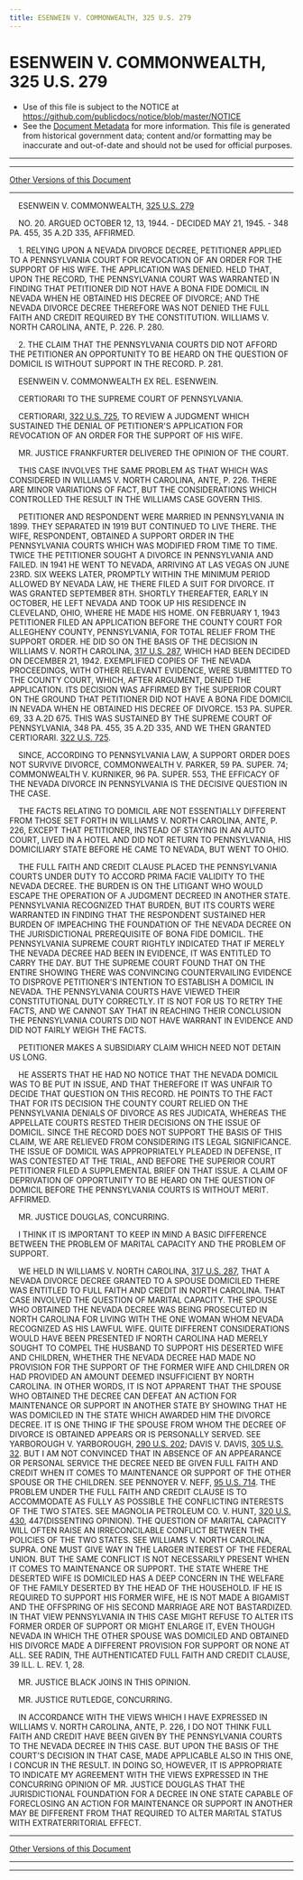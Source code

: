```yaml
---
title: ESENWEIN V. COMMONWEALTH, 325 U.S. 279
---
```


# ESENWEIN V. COMMONWEALTH, 325 U.S. 279

* Use of this file is subject to the NOTICE at https://github.com/publicdocs/notice/blob/master/NOTICE
* See the [Document Metadata](../../../index.md) for more information.
  This file is generated from historical government data; content and/or formatting may be inaccurate and out-of-date and should not be used for official purposes.

----------
----------

[Other Versions of this Document](https://publicdocs.github.io/go/links?ns=uslm-x&ref=%2Fus%2Fcourts%2Fscotus%2FusReporter%2F325%2F279)

----------

    ESENWEIN V. COMMONWEALTH, [325 U.S. 279][/us/courts/scotus/usReporter/325/279]

    NO. 20.  ARGUED OCTOBER 12, 13, 1944.  - DECIDED MAY 21, 1945.  - 348 PA. 455, 35 A.2D 335, AFFIRMED.

    1.  RELYING UPON A NEVADA DIVORCE DECREE, PETITIONER APPLIED TO A PENNSYLVANIA COURT FOR REVOCATION OF AN ORDER FOR THE SUPPORT OF HIS WIFE.  THE APPLICATION WAS DENIED.  HELD THAT, UPON THE RECORD, THE PENNSYLVANIA COURT WAS WARRANTED IN FINDING THAT PETITIONER DID NOT HAVE A BONA FIDE DOMICIL IN NEVADA WHEN HE OBTAINED HIS DECREE OF DIVORCE; AND THE NEVADA DIVORCE DECREE THEREFORE WAS NOT DENIED THE FULL FAITH AND CREDIT REQUIRED BY THE CONSTITUTION.  WILLIAMS V. NORTH CAROLINA, ANTE, P. 226.  P. 280.

    2.  THE CLAIM THAT THE PENNSYLVANIA COURTS DID NOT AFFORD THE PETITIONER AN OPPORTUNITY TO BE HEARD ON THE QUESTION OF DOMICIL IS WITHOUT SUPPORT IN THE RECORD.  P. 281.

    ESENWEIN V. COMMONWEALTH EX REL. ESENWEIN.

    CERTIORARI TO THE SUPREME COURT OF PENNSYLVANIA.

    CERTIORARI, [322 U.S. 725][/us/courts/scotus/usReporter/322/725], TO REVIEW A JUDGMENT WHICH SUSTAINED THE DENIAL OF PETITIONER'S APPLICATION FOR REVOCATION OF AN ORDER FOR THE SUPPORT OF HIS WIFE.

    MR. JUSTICE FRANKFURTER DELIVERED THE OPINION OF THE COURT.

    THIS CASE INVOLVES THE SAME PROBLEM AS THAT WHICH WAS CONSIDERED IN WILLIAMS V. NORTH CAROLINA, ANTE, P. 226.  THERE ARE MINOR VARIATIONS OF FACT, BUT THE CONSIDERATIONS WHICH CONTROLLED THE RESULT IN THE WILLIAMS CASE GOVERN THIS.

    PETITIONER AND RESPONDENT WERE MARRIED IN PENNSYLVANIA IN 1899.  THEY SEPARATED IN 1919 BUT CONTINUED TO LIVE THERE.  THE WIFE, RESPONDENT, OBTAINED A SUPPORT ORDER IN THE PENNSYLVANIA COURTS WHICH WAS MODIFIED FROM TIME TO TIME.  TWICE THE PETITIONER SOUGHT A DIVORCE IN PENNSYLVANIA AND FAILED.  IN 1941 HE WENT TO NEVADA, ARRIVING AT LAS VEGAS ON JUNE 23RD.  SIX WEEKS LATER, PROMPTLY WITHIN THE MINIMUM PERIOD ALLOWED BY NEVADA LAW, HE THERE FILED A SUIT FOR DIVORCE.  IT WAS GRANTED SEPTEMBER 8TH.  SHORTLY THEREAFTER, EARLY IN OCTOBER, HE LEFT NEVADA AND TOOK UP HIS RESIDENCE IN CLEVELAND, OHIO, WHERE HE MADE HIS HOME.  ON FEBRUARY 1, 1943 PETITIONER FILED AN APPLICATION BEFORE THE COUNTY COURT FOR ALLEGHENY COUNTY, PENNSYLVANIA, FOR TOTAL RELIEF FROM THE SUPPORT ORDER.  HE DID SO ON THE BASIS OF THE DECISION IN WILLIAMS V. NORTH CAROLINA, [317 U.S. 287][/us/courts/scotus/usReporter/317/287], WHICH HAD BEEN DECIDED ON DECEMBER 21, 1942.  EXEMPLIFIED COPIES OF THE NEVADA PROCEEDINGS, WITH OTHER RELEVANT EVIDENCE, WERE SUBMITTED TO THE COUNTY COURT, WHICH, AFTER ARGUMENT, DENIED THE APPLICATION.  ITS DECISION WAS AFFIRMED BY THE SUPERIOR COURT ON THE GROUND THAT PETITIONER DID NOT HAVE A BONA FIDE DOMICIL IN NEVADA WHEN HE OBTAINED HIS DECREE OF DIVORCE.  153 PA. SUPER.  69, 33 A.2D 675.  THIS WAS SUSTAINED BY THE SUPREME COURT OF PENNSYLVANIA, 348 PA. 455, 35 A.2D 335, AND WE THEN GRANTED CERTIORARI.  [322 U.S. 725][/us/courts/scotus/usReporter/322/725].

    SINCE, ACCORDING TO PENNSYLVANIA LAW, A SUPPORT ORDER DOES NOT SURVIVE DIVORCE, COMMONWEALTH V. PARKER, 59 PA. SUPER.  74; COMMONWEALTH V. KURNIKER, 96 PA. SUPER.  553, THE EFFICACY OF THE NEVADA DIVORCE IN PENNSYLVANIA IS THE DECISIVE QUESTION IN THE CASE.

    THE FACTS RELATING TO DOMICIL ARE NOT ESSENTIALLY DIFFERENT FROM THOSE SET FORTH IN WILLIAMS V. NORTH CAROLINA, ANTE, P. 226, EXCEPT THAT PETITIONER, INSTEAD OF STAYING IN AN AUTO COURT, LIVED IN A HOTEL AND DID NOT RETURN TO PENNSYLVANIA, HIS DOMICILIARY STATE BEFORE HE CAME TO NEVADA, BUT WENT TO OHIO.

    THE FULL FAITH AND CREDIT CLAUSE PLACED THE PENNSYLVANIA COURTS UNDER DUTY TO ACCORD PRIMA FACIE VALIDITY TO THE NEVADA DECREE.  THE BURDEN IS ON THE LITIGANT WHO WOULD ESCAPE THE OPERATION OF A JUDGMENT DECREED IN ANOTHER STATE.  PENNSYLVANIA RECOGNIZED THAT BURDEN, BUT ITS COURTS WERE WARRANTED IN FINDING THAT THE RESPONDENT SUSTAINED HER BURDEN OF IMPEACHING THE FOUNDATION OF THE NEVADA DECREE ON THE JURISDICTIONAL PREREQUISITE OF BONA FIDE DOMICIL.  THE PENNSYLVANIA SUPREME COURT RIGHTLY INDICATED THAT IF MERELY THE NEVADA DECREE HAD BEEN IN EVIDENCE, IT WAS ENTITLED TO CARRY THE DAY.  BUT THE SUPREME COURT FOUND THAT ON THE ENTIRE SHOWING THERE WAS CONVINCING COUNTERVAILING EVIDENCE TO DISPROVE PETITIONER'S INTENTION TO ESTABLISH A DOMICIL IN NEVADA.  THE PENNSYLVANIA COURTS HAVE VIEWED THEIR CONSTITUTIONAL DUTY CORRECTLY.  IT IS NOT FOR US TO RETRY THE FACTS, AND WE CANNOT SAY THAT IN REACHING THEIR CONCLUSION THE PENNSYLVANIA COURTS DID NOT HAVE WARRANT IN EVIDENCE AND DID NOT FAIRLY WEIGH THE FACTS.

    PETITIONER MAKES A SUBSIDIARY CLAIM WHICH NEED NOT DETAIN US LONG.

    HE ASSERTS THAT HE HAD NO NOTICE THAT THE NEVADA DOMICIL WAS TO BE PUT IN ISSUE, AND THAT THEREFORE IT WAS UNFAIR TO DECIDE THAT QUESTION ON THIS RECORD.  HE POINTS TO THE FACT THAT FOR ITS DECISION THE COUNTY COURT RELIED ON THE PENNSYLVANIA DENIALS OF DIVORCE AS RES JUDICATA, WHEREAS THE APPELLATE COURTS RESTED THEIR DECISIONS ON THE ISSUE OF DOMICIL.  SINCE THE RECORD DOES NOT SUPPORT THE BASIS OF THIS CLAIM, WE ARE RELIEVED FROM CONSIDERING ITS LEGAL SIGNIFICANCE.  THE ISSUE OF DOMICIL WAS APPROPRIATELY PLEADED IN DEFENSE, IT WAS CONTESTED AT THE TRIAL, AND BEFORE THE SUPERIOR COURT PETITIONER FILED A SUPPLEMENTAL BRIEF ON THAT ISSUE.  A CLAIM OF DEPRIVATION OF OPPORTUNITY TO BE HEARD ON THE QUESTION OF DOMICIL BEFORE THE PENNSYLVANIA COURTS IS WITHOUT MERIT.  AFFIRMED.

    MR. JUSTICE DOUGLAS, CONCURRING.

    I THINK IT IS IMPORTANT TO KEEP IN MIND A BASIC DIFFERENCE BETWEEN THE PROBLEM OF MARITAL CAPACITY AND THE PROBLEM OF SUPPORT.

    WE HELD IN WILLIAMS V. NORTH CAROLINA, [317 U.S. 287][/us/courts/scotus/usReporter/317/287], THAT A NEVADA DIVORCE DECREE GRANTED TO A SPOUSE DOMICILED THERE WAS ENTITLED TO FULL FAITH AND CREDIT IN NORTH CAROLINA.  THAT CASE INVOLVED THE QUESTION OF MARITAL CAPACITY.  THE SPOUSE WHO OBTAINED THE NEVADA DECREE WAS BEING PROSECUTED IN NORTH CAROLINA FOR LIVING WITH THE ONE WOMAN WHOM NEVADA RECOGNIZED AS HIS LAWFUL WIFE.  QUITE DIFFERENT CONSIDERATIONS WOULD HAVE BEEN PRESENTED IF NORTH CAROLINA HAD MERELY SOUGHT TO COMPEL THE HUSBAND TO SUPPORT HIS DESERTED WIFE AND CHILDREN, WHETHER THE NEVADA DECREE HAD MADE NO PROVISION FOR THE SUPPORT OF THE FORMER WIFE AND CHILDREN OR HAD PROVIDED AN AMOUNT DEEMED INSUFFICIENT BY NORTH CAROLINA.  IN OTHER WORDS, IT IS NOT APPARENT THAT THE SPOUSE WHO OBTAINED THE DECREE CAN DEFEAT AN ACTION FOR MAINTENANCE OR SUPPORT IN ANOTHER STATE BY SHOWING THAT HE WAS DOMICILED IN THE STATE WHICH AWARDED HIM THE DIVORCE DECREE.  IT IS ONE THING IF THE SPOUSE FROM WHOM THE DECREE OF DIVORCE IS OBTAINED APPEARS OR IS PERSONALLY SERVED.  SEE YARBOROUGH V. YARBOROUGH, [290 U.S. 202][/us/courts/scotus/usReporter/290/202]; DAVIS V. DAVIS, [305 U.S. 32][/us/courts/scotus/usReporter/305/32].  BUT I AM NOT CONVINCED THAT IN ABSENCE OF AN APPEARANCE OR PERSONAL SERVICE THE DECREE NEED BE GIVEN FULL FAITH AND CREDIT WHEN IT COMES TO MAINTENANCE OR SUPPORT OF THE OTHER SPOUSE OR THE CHILDREN.  SEE PENNOYER V. NEFF, [95 U.S. 714][/us/courts/scotus/usReporter/95/714].  THE PROBLEM UNDER THE FULL FAITH AND CREDIT CLAUSE IS TO ACCOMMODATE AS FULLY AS POSSIBLE THE CONFLICTING INTERESTS OF THE TWO STATES.  SEE MAGNOLIA PETROLEUM CO. V. HUNT, [320 U.S. 430][/us/courts/scotus/usReporter/320/430], 447(DISSENTING OPINION).  THE QUESTION OF MARITAL CAPACITY WILL OFTEN RAISE AN IRRECONCILABLE CONFLICT BETWEEN THE POLICIES OF THE TWO STATES.  SEE WILLIAMS V. NORTH CAROLINA, SUPRA. ONE MUST GIVE WAY IN THE LARGER INTEREST OF THE FEDERAL UNION.  BUT THE SAME CONFLICT IS NOT NECESSARILY PRESENT WHEN IT COMES TO MAINTENANCE OR SUPPORT.  THE STATE WHERE THE DESERTED WIFE IS DOMICILED HAS A DEEP CONCERN IN THE WELFARE OF THE FAMILY DESERTED BY THE HEAD OF THE HOUSEHOLD.  IF HE IS REQUIRED TO SUPPORT HIS FORMER WIFE, HE IS NOT MADE A BIGAMIST AND THE OFFSPRING OF HIS SECOND MARRIAGE ARE NOT BASTARDIZED.  IN THAT VIEW PENNSYLVANIA IN THIS CASE MIGHT REFUSE TO ALTER ITS FORMER ORDER OF SUPPORT OR MIGHT ENLARGE IT, EVEN THOUGH NEVADA IN WHICH THE OTHER SPOUSE WAS DOMICILED AND OBTAINED HIS DIVORCE MADE A DIFFERENT PROVISION FOR SUPPORT OR NONE AT ALL.  SEE RADIN, THE AUTHENTICATED FULL FAITH AND CREDIT CLAUSE, 39 ILL. L. REV. 1, 28.

    MR. JUSTICE BLACK JOINS IN THIS OPINION.

    MR. JUSTICE RUTLEDGE, CONCURRING.

    IN ACCORDANCE WITH THE VIEWS WHICH I HAVE EXPRESSED IN WILLIAMS V. NORTH CAROLINA, ANTE, P. 226, I DO NOT THINK FULL FAITH AND CREDIT HAVE BEEN GIVEN BY THE PENNSYLVANIA COURTS TO THE NEVADA DECREE IN THIS CASE.  BUT UPON THE BASIS OF THE COURT'S DECISION IN THAT CASE, MADE APPLICABLE ALSO IN THIS ONE, I CONCUR IN THE RESULT.  IN DOING SO, HOWEVER, IT IS APPROPRIATE TO INDICATE MY AGREEMENT WITH THE VIEWS EXPRESSED IN THE CONCURRING OPINION OF MR. JUSTICE DOUGLAS THAT THE JURISDICTIONAL FOUNDATION FOR A DECREE IN ONE STATE CAPABLE OF FORECLOSING AN ACTION FOR MAINTENANCE OR SUPPORT IN ANOTHER MAY BE DIFFERENT FROM THAT REQUIRED TO ALTER MARITAL STATUS WITH EXTRATERRITORIAL EFFECT.

----------

[Other Versions of this Document](https://publicdocs.github.io/go/links?ns=uslm-x&ref=%2Fus%2Fcourts%2Fscotus%2FusReporter%2F325%2F279)

----------
----------

[/us/courts/scotus/usReporter/325/279]: https://publicdocs.github.io/go/links?ns=uslm-x&ref=%2Fus%2Fcourts%2Fscotus%2FusReporter%2F325%2F279
[/us/courts/scotus/usReporter/322/725]: https://publicdocs.github.io/go/links?ns=uslm-x&ref=%2Fus%2Fcourts%2Fscotus%2FusReporter%2F322%2F725
[/us/courts/scotus/usReporter/317/287]: https://publicdocs.github.io/go/links?ns=uslm-x&ref=%2Fus%2Fcourts%2Fscotus%2FusReporter%2F317%2F287
[/us/courts/scotus/usReporter/322/725]: https://publicdocs.github.io/go/links?ns=uslm-x&ref=%2Fus%2Fcourts%2Fscotus%2FusReporter%2F322%2F725
[/us/courts/scotus/usReporter/317/287]: https://publicdocs.github.io/go/links?ns=uslm-x&ref=%2Fus%2Fcourts%2Fscotus%2FusReporter%2F317%2F287
[/us/courts/scotus/usReporter/290/202]: https://publicdocs.github.io/go/links?ns=uslm-x&ref=%2Fus%2Fcourts%2Fscotus%2FusReporter%2F290%2F202
[/us/courts/scotus/usReporter/305/32]: https://publicdocs.github.io/go/links?ns=uslm-x&ref=%2Fus%2Fcourts%2Fscotus%2FusReporter%2F305%2F32
[/us/courts/scotus/usReporter/95/714]: https://publicdocs.github.io/go/links?ns=uslm-x&ref=%2Fus%2Fcourts%2Fscotus%2FusReporter%2F95%2F714
[/us/courts/scotus/usReporter/320/430]: https://publicdocs.github.io/go/links?ns=uslm-x&ref=%2Fus%2Fcourts%2Fscotus%2FusReporter%2F320%2F430


